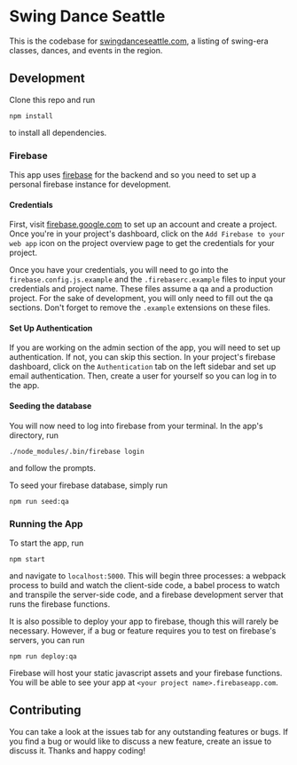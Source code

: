 Swing Dance Seattle
===================

This is the codebase for [swingdanceseattle.com](https://swingdanceseattle.com),
a listing of swing-era classes, dances, and events in the region.

Development
-----------

Clone this repo and run
```
npm install
```
to install all dependencies.

### Firebase

This app uses [firebase](https://firebase.google.com) for the backend and so
you need to set up a personal firebase instance for development.

#### Credentials

First, visit [firebase.google.com](https://firebase.google.com) to set up an
account and create a project. Once you're in your project's dashboard, click on
the `Add Firebase to your web app` icon on the project overview page to get the
credentials for your project.

Once you have your credentials, you will need to go into the
`firebase.config.js.example` and the `.firebaserc.example` files to input your
credentials and project name. These files assume a qa and a production project.
For the sake of development, you will only need to fill out the qa sections.
Don't forget to remove the `.example` extensions on these files.

#### Set Up Authentication

If you are working on the admin section of the app, you will need to set up
authentication. If not, you can skip this section. In your project's firebase
dashboard, click on the `Authentication` tab on the left sidebar and set up
email authentication. Then, create a user for yourself so you can log in to the
app.

#### Seeding the database

You will now need to log into firebase from your terminal. In the app's
directory, run
```
./node_modules/.bin/firebase login
```
and follow the prompts.

To seed your firebase database, simply run
```
npm run seed:qa
```

### Running the App

To start the app, run
```
npm start
```
and navigate to `localhost:5000`. This will begin three processes: a webpack
process to build and watch the client-side code, a babel process to watch and
transpile the server-side code, and a firebase development server that runs
the firebase functions.

It is also possible to deploy your app to firebase, though this will rarely be
necessary. However, if a bug or feature requires you to test on firebase's
servers, you can run
```
npm run deploy:qa
```
Firebase will host your static javascript assets and your firebase functions.
You will be able to see your app at `<your project name>.firebaseapp.com`.

Contributing
------------

You can take a look at the issues tab for any outstanding features or bugs. If
you find a bug or would like to discuss a new feature, create an issue to discuss
it. Thanks and happy coding!
